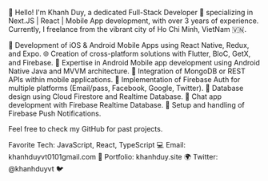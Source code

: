 👋 Hello! I'm Khanh Duy, a dedicated Full-Stack Developer 🚀 specializing in Next.JS | React | Mobile App development, with over 3 years of experience. Currently, I freelance from the vibrant city of Ho Chi Minh, VietNam 🇻🇳.

📱 Development of iOS & Android Mobile Apps using React Native, Redux, and Expo.
🌐 Creation of cross-platform solutions with Flutter, BloC, GetX, and Firebase.
📱 Expertise in Android Mobile app development using Android Native Java and MVVM architecture.
🔌 Integration of MongoDB or REST APIs within mobile applications.
🔐 Implementation of Firebase Auth for multiple platforms (Email/pass, Facebook, Google, Twitter).
💾 Database design using Cloud Firestore and Realtime Database.
💬 Chat app development with Firebase Realtime Database.
🔔 Setup and handling of Firebase Push Notifications.

Feel free to check my GitHub for past projects.

Favorite Tech: JavaScript, React, TypeScript 💻
Email: khanhduyvt0101gmail.com 📧
Portfolio: khanhduy.site 🌍
Twitter: @khanhduyvt 🐦
